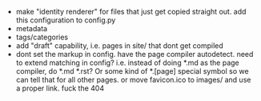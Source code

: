  - make "identity renderer" for files that just get copied straight out. add this configuration to config.py
 - metadata
 - tags/categories
 - add "draft" capability, i.e. pages in site/ that dont get compiled
 - dont set the markup in config. have the page compiler autodetect. need to extend matching in config? i.e. instead of doing *.md as the page compiler, do *.md *.rst? Or some kind of *.[page] special symbol so we can tell that for all other pages. or move favicon.ico to images/ and use a proper link. fuck the 404
